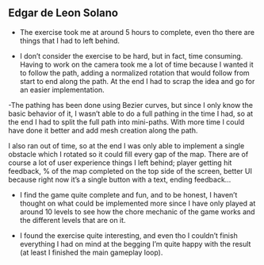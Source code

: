Edgar de Leon Solano
------------------------

- The exercise took me at around 5 hours to complete, even tho there are things that I had to left behind.

- I don’t consider the exercise to be hard, but in fact, time consuming. 
Having to work on the camera took me a lot of time because I wanted it to follow the path, adding a normalized rotation that 
would follow from start to end along the path. At the end I had to scrap the idea and go for an easier implementation.

-The pathing has been done using Bezier curves, but since I only know the basic behavior of it, I wasn’t able to do a full pathing 
in the time I had, so at the end I had to split the full path into mini-paths. With more time I could have done it better and add 
mesh creation along the path.

I also ran out of time, so at the end I was only able to implement a single obstacle which I rotated so it could fill every gap of the map.
There are of course a lot of user experience things I left behind; player getting hit feedback, 
% of the map completed on the top side of the screen, better UI because right now it’s a single button with a text, ending feedback…

- I find the game quite complete and fun, and to be honest, I haven’t thought on what could be 
implemented more since I have only played at around 10 levels to see how the chore mechanic of the game works and the 
different levels that are on it.

- I found the exercise quite interesting, and even tho I couldn’t finish everything I had on mind at the begging I’m quite 
happy with the result (at least I finished the main gameplay loop).
